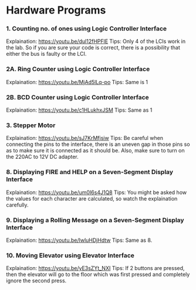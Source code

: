 # Hardware Programs

### 1. Counting no. of ones using Logic Controller Interface
Explaination: https://youtu.be/dul12fHPFlE
Tips: Only 4 of the LCIs work in the lab. So if you are sure your code is correct, there is a            possibility that either the bus is faulty or the LCI.

### 2A. Ring Counter using Logic Controller Interface
Explaination: https://youtu.be/MjAd5lLq-po
Tips: Same is 1

### 2B. BCD Counter using Logic Controller Interface
Explaination: https://youtu.be/c1HLukhxJSM
Tips: Same as 1

### 3. Stepper Motor
Explaination: https://youtu.be/sJ7KrMfjsiw
Tips: Be careful when connecting the pins to the interface, there is an uneven gap in those pins
      so as to make sure it is connected as it should be. Also, make sure to turn on the 220AC to 12V DC adapter.

### 8. Displaying FIRE and HELP on a Seven-Segment Display Interface
Explaination: https://youtu.be/um0I6s4J1Q8
Tips: You might be asked how the values for each character are calculated, so watch the
      explaination carefully.

### 9. Displaying a Rolling Message on a Seven-Segment Display Interface
Explaination: https://youtu.be/IwluHDjHdtw
Tips: Same as 8.

### 10. Moving Elevator using Elevator Interface
Explaination: https://youtu.be/yE3sZYt_NXI
Tips: If 2 buttons are pressed, then the elevator will go to the floor which was first pressed
      and completely ignore the second press.